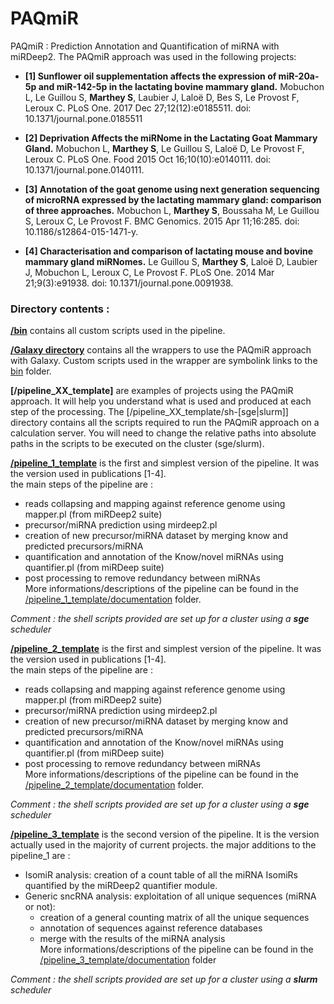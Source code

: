 # PAQmiR
PAQmiR : Prediction Annotation and Quantification of miRNA with miRDeep2.
The PAQmiR approach was used in the following projects:

- **[1] Sunflower oil supplementation affects the expression of miR-20a-5p and miR-142-5p in the lactating bovine mammary gland.**
Mobuchon L, Le Guillou S, **Marthey S**, Laubier J, Laloë D, Bes S, Le Provost F, Leroux C.
PLoS One. 2017 Dec 27;12(12):e0185511. doi: 10.1371/journal.pone.0185511

- **[2] Deprivation Affects the miRNome in the Lactating Goat Mammary Gland.**
Mobuchon L, **Marthey S**, Le Guillou S, Laloë D, Le Provost F, Leroux C.
PLoS One. Food 2015 Oct 16;10(10):e0140111. doi: 10.1371/journal.pone.0140111.

- **[3] Annotation of the goat genome using next generation sequencing of microRNA expressed by the lactating mammary gland: comparison of three approaches.**
Mobuchon L, **Marthey S**, Boussaha M, Le Guillou S, Leroux C, Le Provost F.
BMC Genomics. 2015 Apr 11;16:285. doi: 10.1186/s12864-015-1471-y.

- **[4] Characterisation and comparison of lactating mouse and bovine mammary gland miRNomes.**
Le Guillou S, **Marthey S**, Laloë D, Laubier J, Mobuchon L, Leroux C, Le Provost F.
PLoS One. 2014 Mar 21;9(3):e91938. doi: 10.1371/journal.pone.0091938.

### Directory contents :  

**[/bin](bin)** contains all custom scripts used in the pipeline.  

**[/Galaxy directory](Galaxy)** contains all the wrappers to use the PAQmiR approach with Galaxy. Custom scripts used in the wrapper are symbolink links to the [bin](bin) folder.  

**[/pipeline_XX_template]** are examples of projects using the PAQmiR approach. 
It will help you understand what is used and produced at each step of the processing. 
The [/pipeline_XX_template/sh-[sge|slurm]] directory contains all the scripts required to run the PAQmiR approach on a calculation server. 
You will need to change the relative paths into absolute paths in the scripts to be executed on the cluster (sge/slurm). 

**[/pipeline_1_template](pipeline_1_template)** is the first and simplest version of the pipeline. It was the version used in publications [1-4].  
the main steps of the pipeline are :
   * reads collapsing and mapping against reference genome using mapper.pl (from miRDeep2 suite)  
   * precursor/miRNA prediction using mirdeep2.pl  
   * creation of new precursor/miRNA dataset by merging know and predicted precursors/miRNA  
   * quantification and annotation of the Know/novel miRNAs using quantifier.pl (from miRDeep suite)
   * post processing to remove redundancy between miRNAs  
More informations/descriptions of the pipeline can be found in the [/pipeline_1_template/documentation](pipeline_1_template/documentation) folder.  

*Comment : the shell scripts provided are set up for a cluster using a **sge** scheduler*  

**[/pipeline_2_template](pipeline_2_template)** is the first and simplest version of the pipeline. It was the version used in publications [1-4].  
the main steps of the pipeline are :
   * reads collapsing and mapping against reference genome using mapper.pl (from miRDeep2 suite)  
   * precursor/miRNA prediction using mirdeep2.pl  
   * creation of new precursor/miRNA dataset by merging know and predicted precursors/miRNA  
   * quantification and annotation of the Know/novel miRNAs using quantifier.pl (from miRDeep suite)
   * post processing to remove redundancy between miRNAs  
More informations/descriptions of the pipeline can be found in the [/pipeline_2_template/documentation](pipeline_1_template/documentation) folder.  

*Comment : the shell scripts provided are set up for a cluster using a **sge** scheduler*  

**[/pipeline_3_template](pipeline_3_template)** is the second version of the pipeline. It is the version actually used in the majority of current projects.
the major additions to the pipeline_1 are :  
   * IsomiR analysis: creation of a count table of all the miRNA IsomiRs quantified by the miRDeep2 quantifier module. 
   * Generic sncRNA analysis: exploitation of all unique sequences (miRNA or not):  
      * creation of a general counting matrix of all the unique sequences  
      * annotation of sequences against reference databases  
      * merge with the results of the miRNA analysis  
More informations/descriptions of the pipeline can be found in the [/pipeline_3_template/documentation](pipeline_2_template/documentation) folder

*Comment : the shell scripts provided are set up for a cluster using a **slurm** scheduler*
